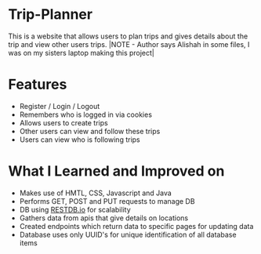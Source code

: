 # Trip-Planner
This is a website that allows users to plan trips and gives details about the trip and view other users trips.
|NOTE - Author says Alishah in some files, I was on my sisters laptop making this project|

# Features
- Register / Login / Logout
- Remembers who is logged in via cookies
- Allows users to create trips
- Other users can view and follow these trips
- Users can view who is following trips

# What I Learned and Improved on
- Makes use of HMTL, CSS, Javascript and Java
- Performs GET, POST and PUT requests to manage DB
- DB using [RESTDB.io](https://restdb.io/) for scalability
- Gathers data from apis that give details on locations
- Created endpoints which return data to specific pages for updating data
- Database uses only UUID's for unique identification of all database items
